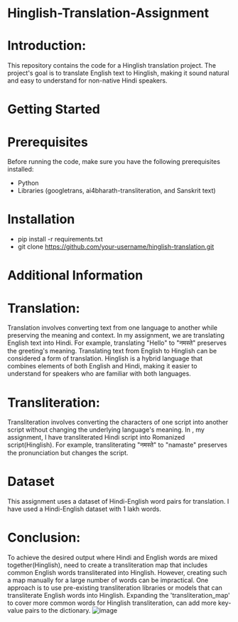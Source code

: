 # Hinglish-Translation-Assignment
# Introduction:
This repository contains the code for a Hinglish translation project. The project's goal is to translate English text to Hinglish, making it sound natural and easy to understand for non-native Hindi speakers.
# Getting Started

# Prerequisites
Before running the code, make sure you have the following prerequisites installed:
- Python
- Libraries (googletrans, ai4bharath-transliteration, and Sanskrit text)
# Installation
- pip install -r requirements.txt
- git clone https://github.com/your-username/hinglish-translation.git
# Additional Information
# Translation:
Translation involves converting text from one language to another while preserving the meaning and context. In my assignment, we are translating English text into Hindi. For example, translating "Hello" to "नमस्ते" preserves the greeting's meaning. Translating text from English to Hinglish can be considered a form of translation. Hinglish is a hybrid language that combines elements of both English and Hindi, making it easier to understand for speakers who are familiar with both languages.
# Transliteration:
Transliteration involves converting the characters of one script into another script without changing the underlying language's meaning. In , my assignment, I have transliterated Hindi script into Romanized script(Hinglish). For example, transliterating "नमस्ते" to "namaste" preserves the pronunciation but changes the script.

# Dataset
This assignment uses a dataset of Hindi-English word pairs for translation. I have used a Hindi-English dataset with 1 lakh words.
# Conclusion:
To achieve the desired output where Hindi and English words are mixed together(Hinglish), need to create a transliteration map that includes common English words transliterated into Hinglish. However, creating such a map manually for a large number of words can be impractical. One approach is to use pre-existing transliteration libraries or models that can transliterate English words into Hinglish. 
Expanding the 'transliteration_map' to cover more common words for Hinglish transliteration, can add more key-value pairs to the dictionary.
![image](https://github.com/Ohmdatazwld5/Hinglish-Translation-Assignment/assets/130119515/a6072415-7789-43e4-8af4-279c35fb5602)

